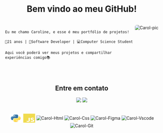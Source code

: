 <h1 align="center">Bem vindo ao meu GitHub!</h1>


<div style="inline_block"><br>
    <img align="right" alt="Carol-pic" height="120" style="border-radius:5px;" src="https://cdn.discordapp.com/attachments/909960296607666206/1071993147309166652/02061.gif">

    Eu me chamo Caroline, e esse é meu portfólio de projetos!

    🎈21 anos | 🐍Software Developer | 💻Computer Science Student

    Aqui você poderá ver meus projetos e compartilhar experiências comigo📚

</div><br>

<div style="inline_block" align="center"><br>
    <h2>Entre em contato</h2>
    <a href="mailto:carolineqazevedo@hotmail.com"><img src="https://img.shields.io/badge/Gmail-D14836?style=for-the-badge&logo=gmail&logoColor=white"></a>
    <a href="https://www.linkedin.com/in/carolineqazevedo/"><img src="https://img.shields.io/badge/LinkedIn-0077B5?style=for-the-badge&logo=linkedin&logoColor=white" /></a>
</div><br>

<div style="inline_block" align="center"><br>
    <img align="center" alt="Carol-Py" height="30" width="40" img src ="https://raw.githubusercontent.com/devicons/devicon/master/icons/python/python-original.svg"/>
    <img align="center" alt="Carol-Js" height="30" width="40" img src ="https://raw.githubusercontent.com/devicons/devicon/master/icons/javascript/javascript-plain.svg"/>
    <img align="center" alt="Carol-Html" height="30" width="40" img src="https://cdn.jsdelivr.net/gh/devicons/devicon/icons/html5/html5-original.svg" />
    <img align="center" alt="Carol-Css" height="30" width="40" img src="https://cdn.jsdelivr.net/gh/devicons/devicon/icons/css3/css3-original.svg" />
    <img align="center" alt="Carol-Figma" height="30" width="40" img src="https://cdn.jsdelivr.net/gh/devicons/devicon/icons/figma/figma-original.svg" />
    <img align="center" alt="Carol-Vscode" height="30" width="40" img src="https://cdn.jsdelivr.net/gh/devicons/devicon/icons/vscode/vscode-original.svg" />
    <img align="center" alt="Carol-Git" height="30" width="40" img src="https://cdn.jsdelivr.net/gh/devicons/devicon/icons/git/git-original.svg"/>
</div>
